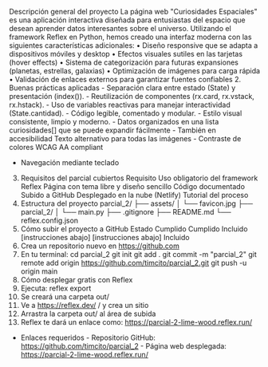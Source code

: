  Descripción general del proyecto 
La página web "Curiosidades Espaciales" es una aplicación interactiva diseñada 
para entusiastas del espacio que desean aprender datos interesantes sobre el 
universo. Utilizando el framework Reflex en Python, hemos creado una interfaz 
moderna con las siguientes características adicionales: 
• Diseño responsive que se adapta a dispositivos móviles y desktop 
• Efectos visuales sutiles en las tarjetas (hover effects) 
• Sistema de categorización para futuras expansiones (planetas, estrellas, 
galaxias) 
• Optimización de imágenes para carga rápida 
• Validación de enlaces externos para garantizar fuentes confiables 
2. Buenas prácticas aplicadas - Separación clara entre estado (State) y presentación (index()). - Reutilización de componentes (rx.card, rx.vstack, rx.hstack). - Uso de variables reactivas para manejar interactividad (State.cantidad). - Código legible, comentado y modular. - Estilo visual consistente, limpio y moderno. - Datos organizados en una lista curiosidades[] que se puede expandir fácilmente - También en accesibilidad Texto alternativo para todas las imágenes - Contraste de colores WCAG AA compliant 
- Navegación mediante teclado 
3. Requisitos del parcial cubiertos 
Requisito 
Uso obligatorio del framework Reflex 
Página con tema libre y diseño sencillo 
Código documentado 
Subido a GitHub 
Desplegado en la nube (Netlify) 
Tutorial del proceso 
4. Estructura del proyecto 
parcial_2/ 
├── assets/ 
│  └── favicon.jpg 
├── parcial_2/ 
│  └── main.py 
├── .gitignore 
├── README.md 
└── reflex.config.json 
5. Cómo subir el proyecto a GitHub 
Estado 
Cumplido 
Cumplido 
Incluido 
[instrucciones abajo] 
[instrucciones abajo] 
Incluido 
1. Crea un repositorio nuevo en https://github.com 
2. En tu terminal: 
cd parcial_2 
git init 
git add . 
git commit -m "parcial_2" 
git remote add origin https://github.com/timcito/parcial_2.git 
git push -u origin main 
6. Cómo desplegar gratis con Reflex 
1. Ejecuta: reflex export 
2. Se creará una carpeta out/ 
3. Ve a https://reflex.dev/ / y crea un sitio 
4. Arrastra la carpeta out/ al área de subida 
5. Reflex te dará un enlace como: https://parcial-2-lime-wood.reflex.run/
- Enlaces requeridos - Repositorio GitHub: https://github.com/timcito/parcial_2 - Página web desplegada: https://parcial-2-lime-wood.reflex.run/ 
